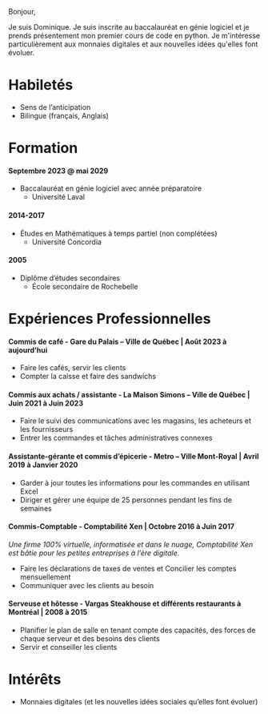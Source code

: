Bonjour,

Je suis Dominique.
Je suis inscrite au baccalauréat en génie logiciel et je prends présentement mon premier cours de code en python.
Je m'intéresse particulièrement aux monnaies digitales et aux nouvelles idées qu'elles font évoluer.

# Habiletés 
   - Sens de l’anticipation
   - Bilingue (français, Anglais)  

# Formation 
#### Septembre 2023 @ mai 2029
   - Baccalauréat en génie logiciel avec année préparatoire
      - Université Laval

#### 2014-2017
   - Études en Mathématiques à temps partiel (non complétées)
      - Université Concordia

#### 2005
   - Diplôme d’études secondaires
      - École secondaire de Rochebelle
 
# Expériences Professionnelles 

#### Commis de café -	Gare du Palais – Ville de Québec | Août 2023 à aujourd’hui
- Faire les cafés, servir les clients
- Compter la caisse et faire des sandwichs

#### Commis aux achats / assistante	- La Maison Simons – Ville de Québec | Juin 2021 à Juin 2023
- Faire le suivi des communications avec les magasins, les acheteurs et les fournisseurs
- Entrer les commandes et tâches administratives connexes

#### Assistante-gérante et commis d’épicerie -	Metro – Ville Mont-Royal | Avril 2019 à Janvier 2020
- Garder à jour toutes les informations pour les commandes en utilisant Excel
- Diriger et gérer une équipe de 25 personnes pendant les fins de semaines 

#### Commis-Comptable -	Comptabilité Xen | Octobre 2016 à Juin 2017 
_Une firme 100% virtuelle, informatisée et dans le nuage, Comptabilité Xen est bâtie pour les petites entreprises à l’ère digitale._
- Faire les déclarations de taxes de ventes et Concilier les comptes mensuellement
- Communiquer avec les clients au besoin

#### Serveuse et hôtesse -	Vargas Steakhouse et différents restaurants à Montréal | 2008 à 2015
- Planifier le plan de salle en tenant compte des capacités, des forces de chaque serveur et des besoins des clients
- Servir et conseiller les clients 

# Intérêts
 - Monnaies digitales (et les nouvelles idées sociales qu’elles font évoluer)
